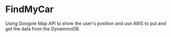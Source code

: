 # FindMyCar
Using Googole Map API to show the user's position and use AWS to put and get the data from the DynammoDB. 
